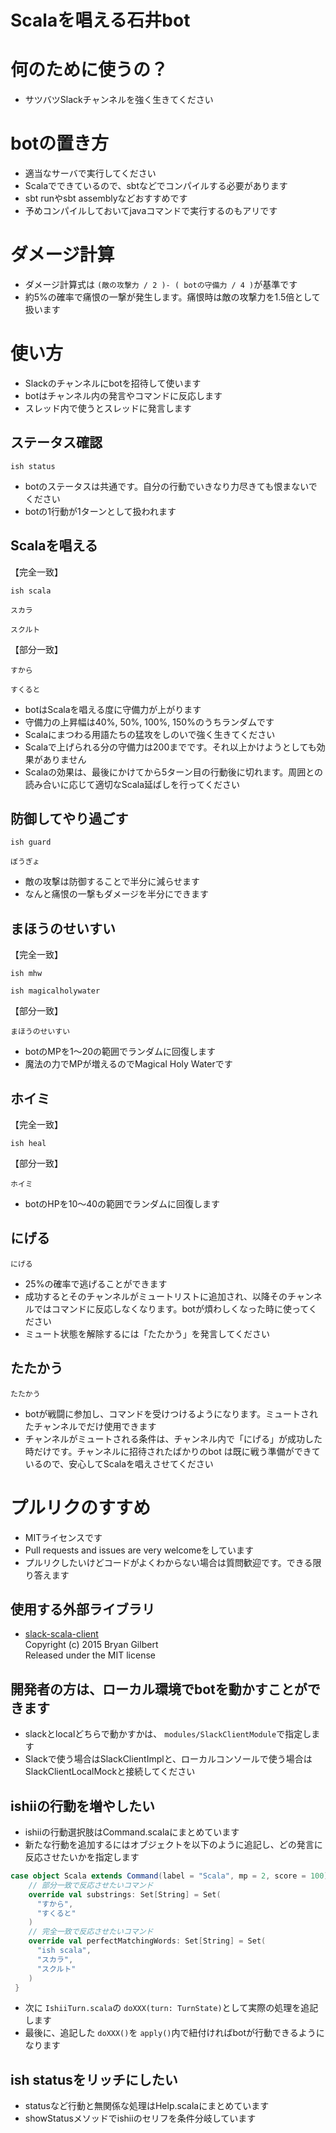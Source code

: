 # Scalaを唱える石井bot

# 何のために使うの？
- サツバツSlackチャンネルを強く生きてください


# botの置き方
- 適当なサーバで実行してください
- Scalaでできているので、sbtなどでコンパイルする必要があります
- sbt runやsbt assemblyなどおすすめです
- 予めコンパイルしておいてjavaコマンドで実行するのもアリです


# ダメージ計算
- ダメージ計算式は
`(敵の攻撃力 / 2 )- ( botの守備力 / 4 )`が基準です
- 約5%の確率で痛恨の一撃が発生します。痛恨時は敵の攻撃力を1.5倍として扱います


# 使い方
- Slackのチャンネルにbotを招待して使います
- botはチャンネル内の発言やコマンドに反応します
- スレッド内で使うとスレッドに発言します

## ステータス確認
`ish status`

- botのステータスは共通です。自分の行動でいきなり力尽きても恨まないでください
- botの1行動が1ターンとして扱われます

## Scalaを唱える
【完全一致】

`ish scala`

`スカラ`

`スクルト`

【部分一致】

`すから`

`すくると`

- botはScalaを唱える度に守備力が上がります
- 守備力の上昇幅は40%, 50%, 100%, 150%のうちランダムです
- Scalaにまつわる用語たちの猛攻をしのいで強く生きてください
- Scalaで上げられる分の守備力は200までです。それ以上かけようとしても効果がありません
- Scalaの効果は、最後にかけてから5ターン目の行動後に切れます。周囲との読み合いに応じて適切なScala延ばしを行ってください

## 防御してやり過ごす
`ish guard`

`ぼうぎょ`

- 敵の攻撃は防御することで半分に減らせます
- なんと痛恨の一撃もダメージを半分にできます

## まほうのせいすい
【完全一致】

`ish mhw`

`ish magicalholywater`

【部分一致】

`まほうのせいすい`

- botのMPを1～20の範囲でランダムに回復します
- 魔法の力でMPが増えるのでMagical Holy Waterです

## ホイミ
【完全一致】

`ish heal`

【部分一致】

`ホイミ`

- botのHPを10～40の範囲でランダムに回復します

## にげる
`にげる`

- 25%の確率で逃げることができます
- 成功するとそのチャンネルがミュートリストに追加され、以降そのチャンネルではコマンドに反応しなくなります。botが煩わしくなった時に使ってください
- ミュート状態を解除するには「たたかう」を発言してください

## たたかう
`たたかう`

- botが戦闘に参加し、コマンドを受けつけるようになります。ミュートされたチャンネルでだけ使用できます
- チャンネルがミュートされる条件は、チャンネル内で「にげる」が成功した時だけです。チャンネルに招待されたばかりのbot
は既に戦う準備ができているので、安心してScalaを唱えさせてください


# プルリクのすすめ
- MITライセンスです
- Pull requests and issues are very welcomeをしています
- プルリクしたいけどコードがよくわからない場合は質問歓迎です。できる限り答えます

## 使用する外部ライブラリ
- [slack-scala-client](https://github.com/slack-scala-client/slack-scala-client)  
Copyright (c) 2015 Bryan Gilbert  
Released under the MIT license

## 開発者の方は、ローカル環境でbotを動かすことができます
- slackとlocalどちらで動かすかは、 `modules/SlackClientModule`で指定します
- Slackで使う場合はSlackClientImplと、ローカルコンソールで使う場合はSlackClientLocalMockと接続してください

## ishiiの行動を増やしたい
- ishiiの行動選択肢はCommand.scalaにまとめています
- 新たな行動を追加するにはオブジェクトを以下のように追記し、どの発言に反応させたいかを指定します

```scala
case object Scala extends Command(label = "Scala", mp = 2, score = 100) {
    // 部分一致で反応させたいコマンド
    override val substrings: Set[String] = Set(
      "すから",
      "すくると"
    )
    // 完全一致で反応させたいコマンド
    override val perfectMatchingWords: Set[String] = Set(
      "ish scala",
      "スカラ",
      "スクルト"
    )
 }
```

- 次に `IshiiTurn.scala`の `doXXX(turn: TurnState)`として実際の処理を追記します
- 最後に、追記した `doXXX()`を `apply()`内で紐付ければbotが行動できるようになります

## ish statusをリッチにしたい
- statusなど行動と無関係な処理はHelp.scalaにまとめています
- showStatusメソッドでishiiのセリフを条件分岐しています